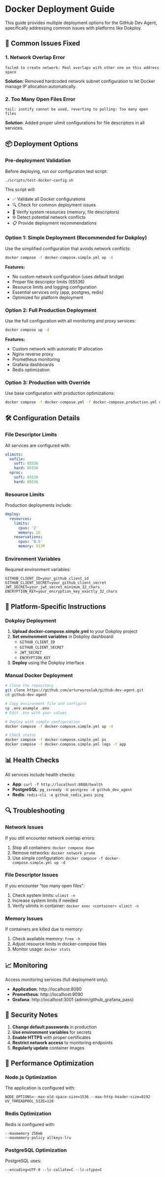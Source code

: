 # Docker Deployment Guide

This guide provides multiple deployment options for the GitHub Dev Agent, specifically addressing common issues with platforms like Dokploy.

## 🚨 Common Issues Fixed

### 1. Network Overlap Error
```
failed to create network: Pool overlaps with other one on this address space
```
**Solution**: Removed hardcoded network subnet configuration to let Docker manage IP allocation automatically.

### 2. Too Many Open Files Error
```
tail: inotify cannot be used, reverting to polling: Too many open files
```
**Solution**: Added proper ulimit configurations for file descriptors in all services.

## 📦 Deployment Options

### Pre-deployment Validation

Before deploying, run our configuration test script:

```bash
./scripts/test-docker-config.sh
```

This script will:
- ✅ Validate all Docker configurations
- 🔍 Check for common deployment issues
- 💾 Verify system resources (memory, file descriptors)
- 🌐 Detect potential network conflicts
- 📋 Provide deployment recommendations

### Option 1: Simple Deployment (Recommended for Dokploy)

Use the simplified configuration that avoids network conflicts:

```bash
docker compose -f docker-compose.simple.yml up -d
```

**Features:**
- No custom network configuration (uses default bridge)
- Proper file descriptor limits (65536)
- Resource limits and logging configuration
- Essential services only (app, postgres, redis)
- Optimized for platform deployment

### Option 2: Full Production Deployment

Use the full configuration with all monitoring and proxy services:

```bash
docker compose up -d
```

**Features:**
- Custom network with automatic IP allocation
- Nginx reverse proxy
- Prometheus monitoring
- Grafana dashboards
- Redis optimization

### Option 3: Production with Override

Use base configuration with production optimizations:

```bash
docker compose -f docker-compose.yml -f docker-compose.production.yml up -d
```

## 🛠️ Configuration Details

### File Descriptor Limits
All services are configured with:
```yaml
ulimits:
  nofile:
    soft: 65536
    hard: 65536
  nproc:
    soft: 65536
    hard: 65536
```

### Resource Limits
Production deployments include:
```yaml
deploy:
  resources:
    limits:
      cpus: '2'
      memory: 2G
    reservations:
      cpus: '0.5'
      memory: 512M
```

### Environment Variables

Required environment variables:
```env
GITHUB_CLIENT_ID=your_github_client_id
GITHUB_CLIENT_SECRET=your_github_client_secret
JWT_SECRET=your_jwt_secret_minimum_32_chars
ENCRYPTION_KEY=your_encryption_key_exactly_32_chars
```

## 🔧 Platform-Specific Instructions

### Dokploy Deployment

1. **Upload docker-compose.simple.yml** to your Dokploy project
2. **Set environment variables** in Dokploy dashboard:
   - `GITHUB_CLIENT_ID`
   - `GITHUB_CLIENT_SECRET`
   - `JWT_SECRET`
   - `ENCRYPTION_KEY`
3. **Deploy** using the Dokploy interface

### Manual Docker Deployment

```bash
# Clone the repository
git clone https://github.com/arturwyroslak/github-dev-agent.git
cd github-dev-agent

# Copy environment file and configure
cp .env.example .env
# Edit .env with your values

# Deploy with simple configuration
docker compose -f docker-compose.simple.yml up -d

# Check status
docker compose -f docker-compose.simple.yml ps
docker compose -f docker-compose.simple.yml logs -f app
```

## 📊 Health Checks

All services include health checks:

- **App**: `curl -f http://localhost:8080/health`
- **PostgreSQL**: `pg_isready -U postgres -d github_dev_agent`
- **Redis**: `redis-cli -a github_redis_pass ping`

## 🔍 Troubleshooting

### Network Issues
If you still encounter network overlap errors:
1. Stop all containers: `docker compose down`
2. Remove networks: `docker network prune`
3. Use simple configuration: `docker compose -f docker-compose.simple.yml up -d`

### File Descriptor Issues
If you encounter "too many open files":
1. Check system limits: `ulimit -n`
2. Increase system limits if needed
3. Verify ulimits in container: `docker exec <container> ulimit -n`

### Memory Issues
If containers are killed due to memory:
1. Check available memory: `free -h`
2. Adjust resource limits in docker-compose files
3. Monitor usage: `docker stats`

## 📈 Monitoring

Access monitoring services (full deployment only):
- **Application**: http://localhost:8080
- **Prometheus**: http://localhost:9090
- **Grafana**: http://localhost:3001 (admin/github_grafana_pass)

## 🔐 Security Notes

1. **Change default passwords** in production
2. **Use environment variables** for secrets
3. **Enable HTTPS** with proper certificates
4. **Restrict network access** to monitoring endpoints
5. **Regularly update** container images

## 🚀 Performance Optimization

### Node.js Optimization
The application is configured with:
```env
NODE_OPTIONS=--max-old-space-size=1536 --max-http-header-size=8192
UV_THREADPOOL_SIZE=128
```

### Redis Optimization
Redis is configured with:
```
--maxmemory 256mb
--maxmemory-policy allkeys-lru
```

### PostgreSQL Optimization
PostgreSQL uses:
```
--encoding=UTF-8 --lc-collate=C --lc-ctype=C
```